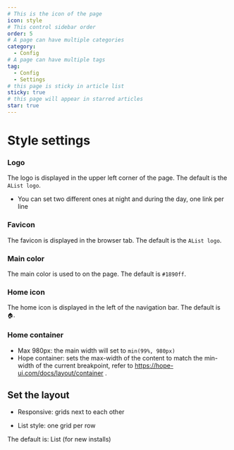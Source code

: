 ```yaml
---
# This is the icon of the page
icon: style
# This control sidebar order
order: 5
# A page can have multiple categories
category:
  - Config
# A page can have multiple tags
tag:
  - Config
  - Settings
# this page is sticky in article list
sticky: true
# this page will appear in starred articles
star: true
---
```


# Style settings

### Logo

The logo is displayed in the upper left corner of the page. The default is the `AList logo`.

- You can set two different ones at night and during the day, one link per line



### Favicon

The favicon is displayed in the browser tab. The default is the `AList logo`.



### Main color

The main color is used to on the page. The default is `#1890ff`.



### Home icon

The home icon is displayed in the left of the navigation bar. The default is `🏠`.



### Home container

- Max 980px: the main width will set to `min(99%, 980px)`
- Hope container: sets the max-width of the content to match the min-width of the current breakpoint, refer to https://hope-ui.com/docs/layout/container .



## Set the layout

- Responsive: grids next to each other

- List style: one grid per row

The default is: List (for new installs)